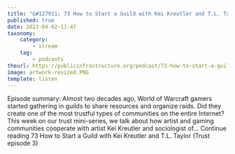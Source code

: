 ```yaml
---
title: "&#127911; 73 How to Start a Guild with Kei Kreutler and T.L. Taylor (Trust episode 3)"
published: true
date: 2023-04-02-11-47
taxonomy:
    category:
        - stream
    tag:
        - podcasts
theurl: https://publicinfrastructure.org/podcast/73-how-to-start-a-guild-with-kei-kreutler-and-t-l-taylor-trust-episode-373/
image: artwork-resized.PNG
template: listen
---
```


Episode summary: Almost two decades ago, World of Warcraft gamers started gathering in guilds to share resources and organize raids. Did they create one of the most trustful types of communities on the entire Internet? This week on our trust mini-series, we talk about how artist and gaming communities cooperate with artist Kei Kreutler and sociologist of&hellip; Continue reading 73 How to Start a Guild with Kei Kreutler and T.L. Taylor (Trust episode 3)
